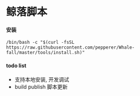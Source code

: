 # 鲸落脚本
#### 安装
```
/bin/bash -c "$(curl -fsSL https://raw.githubusercontent.com/pepperer/Whale-fall/master/tools/install.sh)"
```

#### todo list 
- 支持本地安装, 开发调试
- build publish 脚本更新

